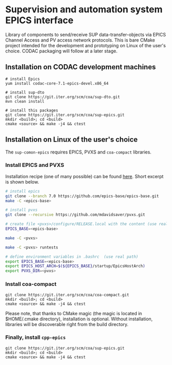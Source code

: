 # Supervision and automation system EPICS interface

Library of components to send/receive SUP data-transfer-objects via EPICS Channel Access and PV access network protocols.
This is bare CMake project intended for the development and prototyping on Linux of the user's choice.
CODAC packaging will follow at a later stage.

## Installation on CODAC development machines

```
# install Epics
yum install codac-core-7.1-epics-devel.x86_64

# install sup-dto
git clone https://git.iter.org/scm/coa/sup-dto.git
mvn clean install

# install this packages
git clone https://git.iter.org/scm/coa/sup-epics.git
mkdir <build>; cd <build>
cmake <source> && make -j4 && ctest
```

## Installation on Linux of the user's choice

The `sup-comon-epics`  requires EPICS, PVXS and `coa-compact` libraries.

### Install EPICS and PVXS

Installation recipe (one of many possible) can be found [here](https://mdavidsaver.github.io/pvxs/building.html).
Short excerpt is shown below.

```bash
# install epics
git clone --branch 7.0 https://github.com/epics-base/epics-base.git
make -C <epics-base>

# install pvxs
git clone --recursive https://github.com/mdavidsaver/pvxs.git

# create file <pvxs>/configure/RELEASE.local with the content (use real path)
EPICS_BASE=<epics-base>

make -C <pvxs>

make -C <pvxs> runtests

# define environment variables in .bashrc  (use real path)
export EPICS_BASE=<epics-base>
export EPICS_HOST_ARCH=$(${EPICS_BASE}/startup/EpicsHostArch)
export PVXS_DIR=<pvxs>
```

### Install coa-compact

```
git clone https://git.iter.org/scm/coa/coa-compact.git
mkdir <build>; cd <build>
cmake <source> && make -j4 && ctest
```

Please note, that thanks to CMake magic (the magic is located in $HOME/.cmake directory), installation is optional.
Without installation, libraries will be discoverable right from the build directory.

### Finally, install `cpp-epics`

```
git clone https://git.iter.org/scm/coa/sup-epics.git
mkdir <build>; cd <build>
cmake <source> && make -j4 && ctest
```
